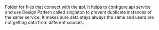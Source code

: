 Folder for files that connect with the api. It helps to configure api service and use Design Pattern called singleton to prevent duplicate instances of the same service. It makes sure data stays always the same and users are not getting data from different sources.
